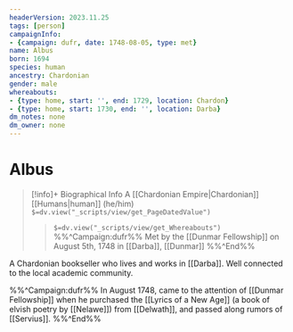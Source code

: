 ```yaml
---
headerVersion: 2023.11.25
tags: [person]
campaignInfo:
- {campaign: dufr, date: 1748-08-05, type: met}
name: Albus
born: 1694
species: human
ancestry: Chardonian
gender: male
whereabouts:
- {type: home, start: '', end: 1729, location: Chardon}
- {type: home, start: 1730, end: '', location: Darba}
dm_notes: none
dm_owner: none
---
```

# Albus
>[!info]+ Biographical Info
> A [[Chardonian Empire|Chardonian]] [[Humans|human]] (he/him)
> `$=dv.view("_scripts/view/get_PageDatedValue")`
>> `$=dv.view("_scripts/view/get_Whereabouts")`
>> %%^Campaign:dufr%% Met by the [[Dunmar Fellowship]] on August 5th, 1748 in [[Darba]], [[Dunmar]] %%^End%%

A Chardonian bookseller who lives and works in [[Darba]]. Well connected to the local academic community. 

%%^Campaign:dufr%% 
In August 1748, came to the attention of [[Dunmar Fellowship]] when he purchased the [[Lyrics of a New Age]] (a book of elvish poetry by [[Nelawe]]) from [[Delwath]], and passed along rumors of [[Servius]]. 
%%^End%%
